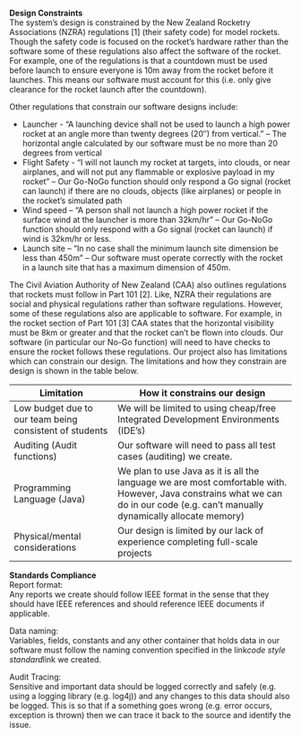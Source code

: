 **Design Constraints**  
The system’s design is constrained by the New Zealand Rocketry Associations (NZRA) regulations [1] (their safety code) for model rockets. Though the safety code is focused on the rocket’s hardware rather than the software some of these regulations also affect the software of the rocket. For example, one of the regulations is that a countdown must be used before launch to ensure everyone is 10m away from the rocket before it launches. This means our software must account for this (i.e. only give clearance for the rocket launch after the countdown). 

Other regulations that constrain our software designs include:
*   Launcher - “A launching device shall not be used to launch a high power rocket at an angle more than twenty degrees (20″) from vertical.” – The horizontal angle calculated by our software must be no more than 20 degrees from vertical
*   Flight Safety - “I will not launch my rocket at targets, into clouds, or near airplanes, and will not put any flammable or explosive payload in my rocket” – Our Go-NoGo function should only respond a Go signal (rocket can launch) if there are no clouds, objects (like airplanes) or people in the rocket’s simulated path
*   Wind speed – “A person shall not launch a high power rocket if the surface wind at the launcher is more than 32km/hr” – Our Go-NoGo function should only respond with a Go signal (rocket can launch) if wind is 32km/hr or less.
*   Launch site – “In no case shall the minimum launch site dimension be less than 450m” – Our software must operate correctly with the rocket in a launch site that has a maximum dimension of 450m. 

The Civil Aviation Authority of New Zealand (CAA) also outlines regulations that rockets must follow in Part 101 [2]. Like, NZRA their regulations are social and physical regulations rather than software regulations. However, some of these regulations also are applicable to software. For example, in the rocket section of Part 101 [3] CAA states that the horizontal visibility must be 8km or greater and that the rocket can’t be flown into clouds. Our software (in particular our No-Go function) will need to have checks to ensure the rocket follows these regulations. 
Our project also has limitations which can constrain our design. The limitations and how they constrain are design is shown in the table below.

| Limitation | How it constrains our design |
| ------------- |-------------|
| Low budget due to our team being consistent of students | We will be limited to using cheap/free Integrated Development Environments (IDE’s) |
| Auditing (Audit functions) | Our software will need to pass all test cases (auditing) we create. |
| Programming Language (Java) | We plan to use Java as it is all the language we are most comfortable with. However, Java constrains what we can do in our code (e.g. can’t manually dynamically allocate memory) |
| Physical/mental considerations | Our design is limited by our lack of experience completing full-scale projects |
 
**Standards Compliance**  
Report format:  
Any reports we create should follow IEEE format in the sense that they should have IEEE references and should reference IEEE documents if applicable.  
  
Data naming:  
Variables, fields, constants and any other container that holds data in our software must follow the naming convention specified in the link*code style standard*link we created.

Audit Tracing:  
Sensitive and important data should be logged correctly and safely (e.g. using a logging library (e.g. log4j)) and any changes to this data should also be logged. This is so that if a something goes wrong (e.g. error occurs, exception is thrown) then we can trace it back to the source and identify the issue.
